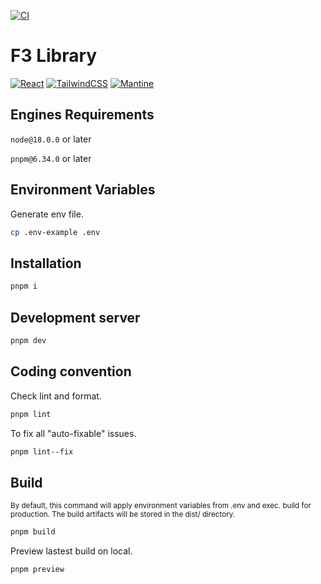 [![CI](https://github.com/kaisergeX/fptlibrary/actions/workflows/ci.yml/badge.svg)](https://github.com/kaisergeX/fptlibrary/actions/workflows/ci.yml)

# F3 Library

[![React](https://img.shields.io/badge/React-000?style=for-the-badge&logo=react&logoColor=fff)](https://react.dev/)
[![TailwindCSS](https://img.shields.io/badge/TailwindCSS-fff?style=for-the-badge&logo=tailwindcss)](https://tailwindcss.com/)
[![Mantine](https://img.shields.io/badge/Mantine-000?style=for-the-badge&logo=mantine&logoColor=fff)](https://mantine.dev/)

## Engines Requirements

`node@18.0.0` or later

`pnpm@6.34.0` or later

## Environment Variables

Generate env file.

```bash
cp .env-example .env
```

## Installation

```bash
pnpm i
```

## Development server

```bash
pnpm dev
```

## Coding convention

Check lint and format.

```bash
pnpm lint
```

To fix all "auto-fixable" issues.

```bash
pnpm lint--fix
```

## Build

<sup>
By default, this command will apply environment variables from .env and exec. build for production.
The build artifacts will be stored in the dist/ directory.
</sup>

```bash
pnpm build
```

Preview lastest build on local.

```bash
pnpm preview
```
